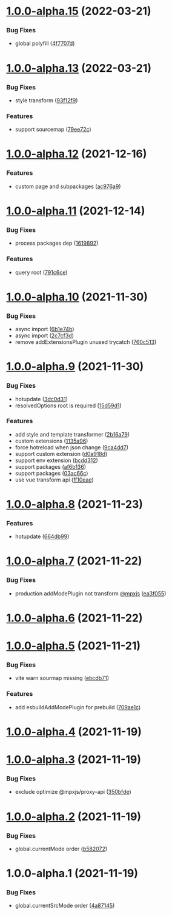 # [1.0.0-alpha.15](https://github.com/mater1996/vite-plugin-mpx/compare/1.0.0-alpha.13...1.0.0-alpha.15) (2022-03-21)


### Bug Fixes

* global polyfill ([4f7707d](https://github.com/mater1996/vite-plugin-mpx/commit/4f7707d6ed0955f1a013885a691f2c6794aa627f))

# [1.0.0-alpha.13](https://github.com/mater1996/vite-plugin-mpx/compare/1.0.0-alpha.12...1.0.0-alpha.13) (2022-03-21)


### Bug Fixes

* style transform ([93f12f9](https://github.com/mater1996/vite-plugin-mpx/commit/93f12f97b5a241c2d52aba589f22bc1835a3fa4d))


### Features

* support sourcemap ([79ee72c](https://github.com/mater1996/vite-plugin-mpx/commit/79ee72c2221ec7fe5f70bd898a124da50701cb07))

# [1.0.0-alpha.12](https://github.com/mater1996/vite-plugin-mpx/compare/1.0.0-alpha.11...1.0.0-alpha.12) (2021-12-16)


### Features

* custom page and subpackages ([ac976a9](https://github.com/mater1996/vite-plugin-mpx/commit/ac976a9302f08b79bc3f9b8236e9699aa3db0a49))

# [1.0.0-alpha.11](https://github.com/mater1996/vite-plugin-mpx/compare/1.0.0-alpha.10...1.0.0-alpha.11) (2021-12-14)


### Bug Fixes

* process packages dep ([1619892](https://github.com/mater1996/vite-plugin-mpx/commit/1619892c4428d9be95d24198e366a17ba804a9fd))


### Features

* query root ([791c6ce](https://github.com/mater1996/vite-plugin-mpx/commit/791c6cee83e9186a6d5397760cf4858e382988d0))

# [1.0.0-alpha.10](https://github.com/mater1996/vite-plugin-mpx/compare/1.0.0-alpha.9...1.0.0-alpha.10) (2021-11-30)


### Bug Fixes

* async import ([6b1e74b](https://github.com/mater1996/vite-plugin-mpx/commit/6b1e74b7086ffe0b546f511e14250a20f808bcae))
* async import ([2c7cf3d](https://github.com/mater1996/vite-plugin-mpx/commit/2c7cf3d9dfd410b4d80bb8e6bd6af46d00debcec))
* remove addExtensionsPlugin unused trycatch ([760c513](https://github.com/mater1996/vite-plugin-mpx/commit/760c513721d92b7eeff30a446e414d8a28ce2782))

# [1.0.0-alpha.9](https://github.com/mater1996/vite-plugin-mpx/compare/1.0.0-alpha.8...1.0.0-alpha.9) (2021-11-30)


### Bug Fixes

* hotupdate ([3dc0d31](https://github.com/mater1996/vite-plugin-mpx/commit/3dc0d3198f4622497f5b0537716693f002cf0322))
* resolvedOptions root is required ([15d59d1](https://github.com/mater1996/vite-plugin-mpx/commit/15d59d164b57df55edfe87ebe451c2186b965d29))


### Features

* add style and template transformer ([2b16a79](https://github.com/mater1996/vite-plugin-mpx/commit/2b16a795c1c597aaaa92bbbf83439fb3e1d79173))
* custom extensions ([1135a96](https://github.com/mater1996/vite-plugin-mpx/commit/1135a96d4ce3021bd0464da5942cb61326230772))
* force hotreload when json change ([9ca4dd7](https://github.com/mater1996/vite-plugin-mpx/commit/9ca4dd7b7dcf7c7b2c18fec0dc568c0b3e10e6fa))
* support custom extension ([d0a918d](https://github.com/mater1996/vite-plugin-mpx/commit/d0a918db30e101d7e02157ee31cdcb54e9ba3498))
* support env extension ([bcdd312](https://github.com/mater1996/vite-plugin-mpx/commit/bcdd3122cd2c43f039875164855ffb300dad9b3f))
* support packages ([af6b136](https://github.com/mater1996/vite-plugin-mpx/commit/af6b136077e43d28541e60a8e76bbf75004710fb))
* support packages ([03ac66c](https://github.com/mater1996/vite-plugin-mpx/commit/03ac66cbaddd655bfe0655b1b905da1a1c456a7e))
* use vue transform api ([ff10eae](https://github.com/mater1996/vite-plugin-mpx/commit/ff10eae71c86347f93935f3ab023a0545303cf74))

# [1.0.0-alpha.8](https://github.com/mater1996/vite-plugin-mpx/compare/1.0.0-alpha.7...1.0.0-alpha.8) (2021-11-23)


### Features

* hotupdate ([664db99](https://github.com/mater1996/vite-plugin-mpx/commit/664db9941a42137f45095989683dd4f4a26cba9b))

# [1.0.0-alpha.7](https://github.com/mater1996/vite-plugin-mpx/compare/1.0.0-alpha.6...1.0.0-alpha.7) (2021-11-22)


### Bug Fixes

* production addModePlugin not transform [@mpxjs](https://github.com/mpxjs) ([ea3f055](https://github.com/mater1996/vite-plugin-mpx/commit/ea3f0556e0cd08eb4a5b44aa6a9d2bb5cdc76bd5))

# [1.0.0-alpha.6](https://github.com/mater1996/vite-plugin-mpx/compare/1.0.0-alpha.5...1.0.0-alpha.6) (2021-11-22)

# [1.0.0-alpha.5](https://github.com/mater1996/vite-plugin-mpx/compare/1.0.0-alpha.4...1.0.0-alpha.5) (2021-11-21)


### Bug Fixes

* vite warn sourmap missing ([ebcdb71](https://github.com/mater1996/vite-plugin-mpx/commit/ebcdb7199fb0490fddcb1d591a25dd03aeb21cd7))


### Features

* add esbuildAddModePlugin for prebuild ([709ae1c](https://github.com/mater1996/vite-plugin-mpx/commit/709ae1c239df8ec947b3e82ac7dfef88dfb8a98a))

# [1.0.0-alpha.4](https://github.com/mater1996/vite-plugin-mpx/compare/1.0.0-alpha.3...1.0.0-alpha.4) (2021-11-19)

# [1.0.0-alpha.3](https://github.com/mater1996/vite-plugin-mpx/compare/1.0.0-alpha.2...1.0.0-alpha.3) (2021-11-19)


### Bug Fixes

* exclude optimize @mpxjs/proxy-api ([350bfde](https://github.com/mater1996/vite-plugin-mpx/commit/350bfde6a07c0ffc2f9e0b7bac0b006f840ed00f))

# [1.0.0-alpha.2](https://github.com/mater1996/vite-plugin-mpx/compare/1.0.0-alpha.1...1.0.0-alpha.2) (2021-11-19)


### Bug Fixes

* global.currentMode order ([b582072](https://github.com/mater1996/vite-plugin-mpx/commit/b58207258c505dce9f47fcd991bf4f0bb7c72cfc))

# 1.0.0-alpha.1 (2021-11-19)


### Bug Fixes

* global.currentSrcMode order ([4a87145](https://github.com/mater1996/vite-plugin-mpx/commit/4a87145c55c6c988613a5b274599dce1aa95f108))

